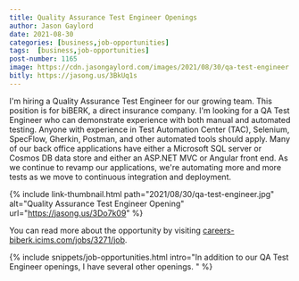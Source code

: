 ```yaml
---
title: Quality Assurance Test Engineer Openings
author: Jason Gaylord
date: 2021-08-30
categories: [business,job-opportunities]
tags:  [business,job-opportunities]
post-number: 1165
image: https://cdn.jasongaylord.com/images/2021/08/30/qa-test-engineer.jpg
bitly: https://jasong.us/3BkUq1s
---
```


I'm hiring a Quality Assurance Test Engineer for our growing team. This position is for biBERK, a direct insurance company. I'm looking for a QA Test Engineer who can demonstrate experience with both manual and automated testing. Anyone with experience in Test Automation Center (TAC), Selenium, SpecFlow, Gherkin, Postman, and other automated tools should apply. Many of our back office applications have either a Microsoft SQL server or Cosmos DB data store and either an ASP.NET MVC or Angular front end. As we continue to revamp our applications, we're automating more and more tests as we move to continuous integration and deployment. 

{% include link-thumbnail.html path="2021/08/30/qa-test-engineer.jpg" alt="Quality Assurance Test Engineer Opening" url="https://jasong.us/3Do7k09" %}

You can read more about the opportunity by visiting [careers-biberk.icims.com/jobs/3271/job](https://jasong.us/3Do7k09).

{% include snippets/job-opportunities.html intro="In addition to our QA Test Engineer openings, I have several other openings. " %}